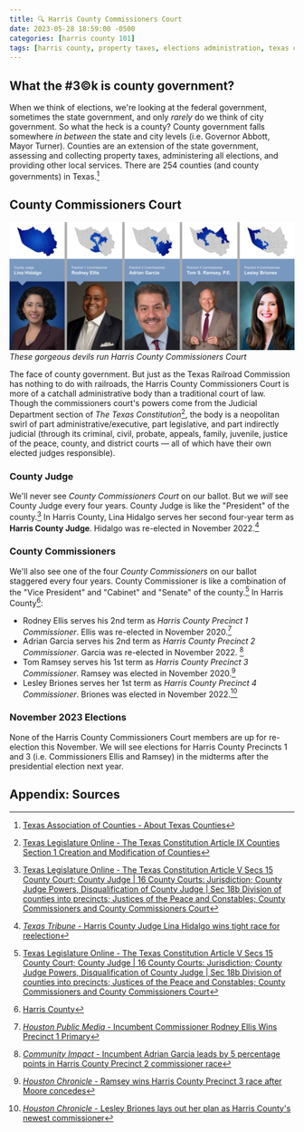 ```yaml
---
title: 🔍 Harris County Commissioners Court
date: 2023-05-28 18:59:00 -0500
categories: [harris county 101]
tags: [harris county, property taxes, elections administration, texas counties, county judge, county commissioner, county commissioners court, lina hidalgo, rodney ellis, adrian garcia, tom ramsey, lesley briones]     # TAG names should always be lowercase
---
```


## What the #3©k is county government?

When we think of elections, we're looking at the federal government, sometimes the state government, and only *rarely* do we think of city government. So what the heck is a county? County government falls somewhere *in between* the state and city levels (i.e. Governor Abbott, Mayor Turner). Counties are an extension of the state government, assessing and collecting property taxes, administering all elections, and providing other local services. There are 254 counties (and county governments) in Texas.[^1]

## County Commissioners Court

![Harris County Commissioners Court](/assets/img/ccc.png)
_These gorgeous devils run Harris County Commissioners Court_

The face of county government. But just as the Texas Railroad Commission has nothing to do with railroads, the Harris County Commissioners Court is more of a catchall administrative body than a traditional court of law. Though the commissioners court's powers come from the Judicial Department section of *The Texas Constitution*[^2], the body is a neopolitan swirl of part administrative/executive, part legislative, and part indirectly judicial (through its criminal, civil, probate, appeals, family, juvenile, justice of the peace, county, and district courts — all of which have their own elected judges responsible).

### County Judge

We'll never see *County Commissioners Court* on our ballot. But we *will* see County Judge every four years. County Judge is like the "President" of the county.[^5] In Harris County, Lina Hidalgo serves her second four-year term as **Harris County Judge**. Hidalgo was re-elected in November 2022.[^4]

### County Commissioners

We'll also see one of the four *County Commissioners* on our ballot staggered every four years. County Commissioner is like a combination of the "Vice President" and "Cabinet" and "Senate" of the county.[^5] In Harris County[^10]:

* Rodney Ellis serves his 2nd term as *Harris County Precinct 1 Commissioner*. Ellis was re-elected in November 2020.[^6]
* Adrian Garcia serves his 2nd term as *Harris County Precinct 2 Commissioner*. Garcia was re-elected in November 2022. [^7]
* Tom Ramsey serves his 1st term as *Harris County Precinct 3 Commissioner*. Ramsey was elected in November 2020.[^8]
* Lesley Briones serves her 1st term as *Harris County Precinct 4 Commissioner*. Briones was elected in November 2022.[^9]

### November 2023 Elections

None of the Harris County Commissioners Court members are up for re-election this November. We will see elections for Harris County Precincts 1 and 3 (i.e. Commissioners Ellis and Ramsey) in the midterms after the presidential election next year.

## Appendix: Sources

[^1]: <a href="https://www.county.org/About-Texas-Counties" target="_blank">Texas Association of Counties - About Texas Counties</a>
[^2]: <a href="https://statutes.capitol.texas.gov/Docs/CN/htm/CN.9.htm" target="_blank">Texas Legislature Online - The Texas Constitution Article IX Counties Section 1 Creation and Modification of Counties</a>
[^3]: <a href="https://budget.harriscountytx.gov/doc/Budget/budgetbook/Budget_Book_Part_I_Summary_of_Resources_and_Requests.pdf" target="_blank">Harris County Office of Management and Budget - Budget Book Executive Summary Organizational Chart</a>
[^4]: <a href="https://www.texastribune.org/2022/11/09/harris-county-judge-lina-hidalgo-alexandra-mealer/" target="_blank">*Texas Tribune* - Harris County Judge Lina Hidalgo wins tight race for reelection</a>
[^5]: <a href="https://statutes.capitol.texas.gov/Docs/CN/htm/CN.5.htm" target="_blank">Texas Legislature Online - The Texas Constitution Article V Secs 15 County Court; County Judge | 16 County Courts: Jurisdiction; County Judge Powers, Disqualification of County Judge | Sec 18b Division of counties into precincts; Justices of the Peace and Constables; County Commissioners and County Commissioners Court</a>
[^6]: <a href="https://www.houstonpublicmedia.org/articles/news/2020/03/04/361656/primary-voters-select-x-x-and-x-for-harris-county-commissioners-races/" target="_blank">*Houston Public Media* - Incumbent Commissioner Rodney Ellis Wins Precinct 1 Primary</a>
[^7]: <a href="https://communityimpact.com/houston/bay-area/election/2022/11/08/incumbent-adrian-garcia-leads-by-5-percentage-points-in-harris-county-precinct-2-commissioner-race/" target="_blank">*Community Impact* - Incumbent Adrian Garcia leads by 5 percentage points in Harris County Precinct 2 commissioner race</a>
[^8]: <a href="https://www.houstonchronicle.com/news/houston-texas/houston/article/Republican-Tom-Ramsey-leads-after-early-voting-15699027.php" target="_blank">*Houston Chronicle* - Ramsey wins Harris County Precinct 3 race after Moore concedes</a>
[^9]: <a href="https://www.chron.com/politics/article/harris-county-court-17579958.php" target="_blank">*Houston Chronicle* - Lesley Briones lays out her plan as Harris County's newest commissioner</a>
[^10]: <a href="https://www.harriscountytx.gov/" target="_blank">Harris County</a>